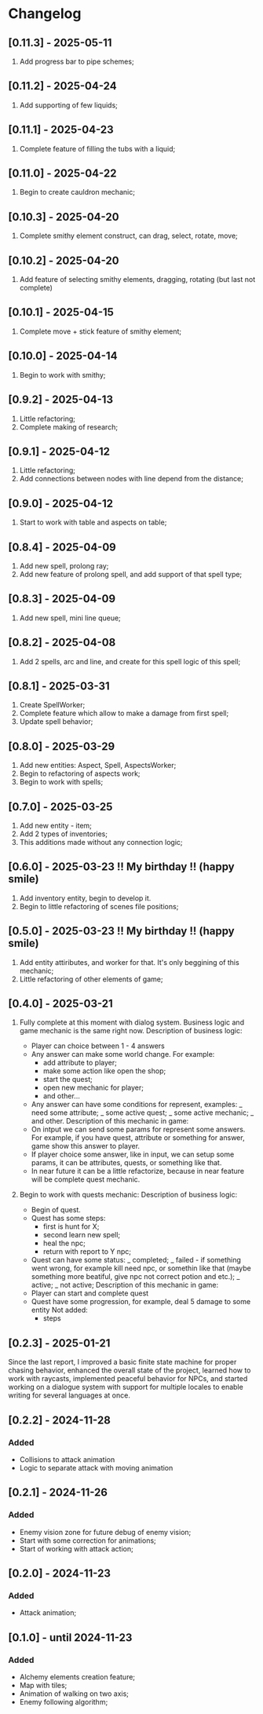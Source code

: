 # Changelog

## [0.11.3] - 2025-05-11

1. Add progress bar to pipe schemes;

## [0.11.2] - 2025-04-24

1. Add supporting of few liquids;

## [0.11.1] - 2025-04-23

1. Complete feature of filling the tubs with a liquid;

## [0.11.0] - 2025-04-22

1. Begin to create cauldron mechanic;

## [0.10.3] - 2025-04-20

1. Complete smithy element construct, can drag, select, rotate, move;

## [0.10.2] - 2025-04-20

1. Add feature of selecting smithy elements, dragging, rotating (but
   last not complete)

## [0.10.1] - 2025-04-15

1. Complete move + stick feature of smithy element;

## [0.10.0] - 2025-04-14

1. Begin to work with smithy;

## [0.9.2] - 2025-04-13

1. Little refactoring;
2. Complete making of research;

## [0.9.1] - 2025-04-12

1. Little refactoring;
2. Add connections between nodes with line depend from the distance;

## [0.9.0] - 2025-04-12

1. Start to work with table and aspects on table;

## [0.8.4] - 2025-04-09

1. Add new spell, prolong ray;
2. Add new feature of prolong spell, and add support of that spell type;

## [0.8.3] - 2025-04-09

1. Add new spell, mini line queue;

## [0.8.2] - 2025-04-08

1. Add 2 spells, arc and line, and create for this spell logic of this spell;

## [0.8.1] - 2025-03-31

1. Create SpellWorker;
2. Complete feature which allow to make a damage from first spell;
3. Update spell behavior;

## [0.8.0] - 2025-03-29

1. Add new entities: Aspect, Spell, AspectsWorker;
2. Begin to refactoring of aspects work;
3. Begin to work with spells;

## [0.7.0] - 2025-03-25

1. Add new entity - item;
2. Add 2 types of inventories;
3. This additions made without any connection logic;

## [0.6.0] - 2025-03-23 !! My birthday !! (happy smile)

1. Add inventory entity, begin to develop it.
2. Begin to little refactoring of scenes file positions;

## [0.5.0] - 2025-03-23 !! My birthday !! (happy smile)

1. Add entity attiributes, and worker for that. It's only beggining of this mechanic;
2. Little refactoring of other elements of game;

## [0.4.0] - 2025-03-21

1. Fully complete at this moment with dialog system.
   Business logic and game mechanic is the same right now.
   Description of business logic:

   - Player can choice between 1 - 4 answers
   - Any answer can make some world change. For example:
     - add attribute to player;
     - make some action like open the shop;
     - start the quest;
     - open new mechanic for player;
     - and other...
   - Any answer can have some conditions for represent, examples:
     _ need some attribute;
     _ some active quest;
     _ some active mechanic;
     _ and other.
     Description of this mechanic in game:
   - On intput we can send some params for represent some answers.
     For example, if you have quest, attribute or something for answer,
     game show this answer to player.
   - If player choice some answer, like in input, we can setup some params,
     it can be attributes, quests, or something like that.
   - In near future it can be a little refactorize,
     because in near feature will be complete quest mechanic.

2. Begin to work with quests mechanic:
   Description of business logic:
   - Begin of quest.
   - Quest has some steps:
     - first is hunt for X;
     - second learn new spell;
     - heal the npc;
     - return with report to Y npc;
   - Quest can have some status:
     _ completed;
     _ failed - if something went wrong, for example kill need npc, or somethin like that (maybe something more beatiful, give npc not correct potion and etc.);
     _ active;
     _ not active;
     Description of this mechanic in game:
   - Player can start and complete quest
   - Quest have some progression, for example, deal 5 damage to some entity
     Not added:
     - steps

## [0.2.3] - 2025-01-21

Since the last report, I improved a basic finite state machine for proper chasing behavior, enhanced the overall state of the project, learned how to work with raycasts, implemented peaceful behavior for NPCs, and started working on a dialogue system with support for multiple locales to enable writing for several languages at once.

## [0.2.2] - 2024-11-28

### Added

- Collisions to attack animation
- Logic to separate attack with moving animation

## [0.2.1] - 2024-11-26

### Added

- Enemy vision zone for future debug of enemy vision;
- Start with some correction for animations;
- Start of working with attack action;

## [0.2.0] - 2024-11-23

### Added

- Attack animation;

## [0.1.0] - until 2024-11-23

### Added

- Alchemy elements creation feature;
- Map with tiles;
- Animation of walking on two axis;
- Enemy following algorithm;
